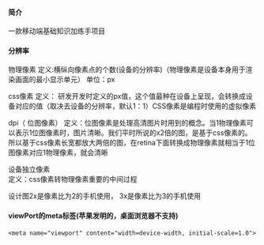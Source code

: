 #### 简介
一款移动端基础知识加练手项目

#### 分辨率
物理像素
定义:横纵向像素点的个数(设备的分辨率)（物理像素是设备本身用于渲染画面的最小显示单元）
单位：px

css像素
定义： 研发开发时定义的px值，这个值最种在设备上呈现，会转换成设备对应的值（取决去设备的分辨率，默认1：1）CSS像素是编程时使用的虚拟像素


dpi（ 位图像素）
定义：位图像素是处理高清图片时用到的概念。当1物理像素可以表示1位图像素时，图片清晰。我们平时所说的x2倍的图，是基于css像素的。所以基于css像素长宽都放大两倍的图，在retina下面转换成物理像素就相当于1位图像素对应1物理像素，就会清晰

设备独立像素    
定义：css像素转物理像素重要的中间过程

设计图2x是像素比为2的手机使用， 3x是像素比为3的手机使用         
#### viewPort的meta标签(苹果发明的，桌面浏览器不支持)
```
<meta name="viewport" content="width=device-width, initial-scale=1.0">
```
